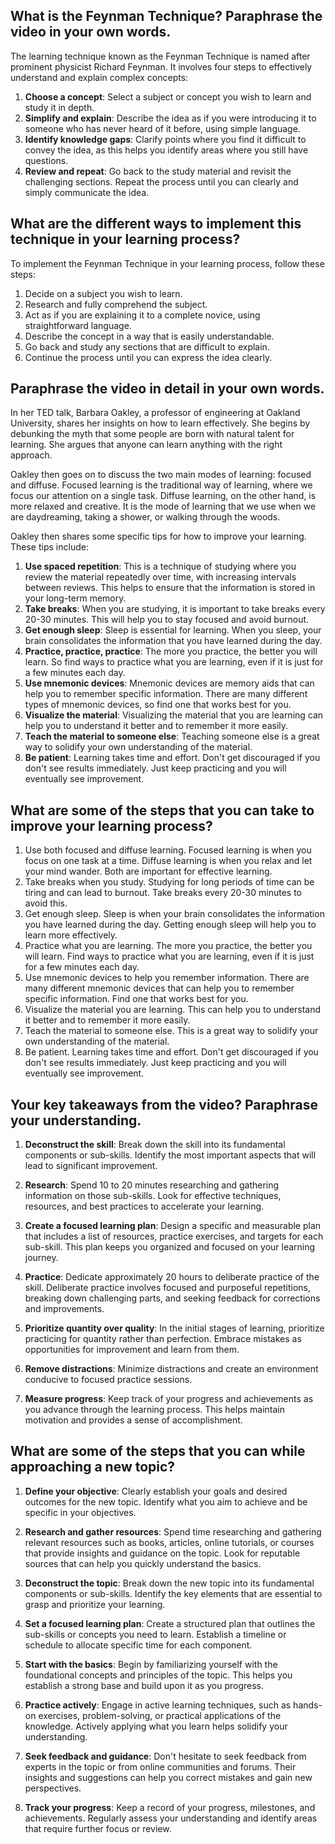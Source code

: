 ## What is the Feynman Technique? Paraphrase the video in your own words.

The learning technique known as the Feynman Technique is named after prominent physicist Richard Feynman. It involves four steps to effectively understand and explain complex concepts:

1. **Choose a concept**: Select a subject or concept you wish to learn and study it in depth.
2. **Simplify and explain**: Describe the idea as if you were introducing it to someone who has never heard of it before, using simple language.
3. **Identify knowledge gaps**: Clarify points where you find it difficult to convey the idea, as this helps you identify areas where you still have questions.
4. **Review and repeat**: Go back to the study material and revisit the challenging sections. Repeat the process until you can clearly and simply communicate the idea.

## What are the different ways to implement this technique in your learning process?

To implement the Feynman Technique in your learning process, follow these steps:

1. Decide on a subject you wish to learn.
2. Research and fully comprehend the subject.
3. Act as if you are explaining it to a complete novice, using straightforward language.
4. Describe the concept in a way that is easily understandable.
5. Go back and study any sections that are difficult to explain.
6. Continue the process until you can express the idea clearly.

## Paraphrase the video in detail in your own words.

 In her TED talk, Barbara Oakley, a professor of engineering at Oakland University, shares her insights on how to learn effectively. She begins by debunking the myth that some people are born with natural talent for learning. She argues that anyone can learn anything with the right approach.

Oakley then goes on to discuss the two main modes of learning: focused and diffuse. Focused learning is the traditional way of learning, where we focus our attention on a single task. Diffuse learning, on the other hand, is more relaxed and creative. It is the mode of learning that we use when we are daydreaming, taking a shower, or walking through the woods.

Oakley then shares some specific tips for how to improve your learning. These tips include:

1. **Use spaced repetition**: This is a technique of studying where you review the material repeatedly over time, with increasing intervals between reviews. This helps to ensure that the information is stored in your long-term memory.
2. **Take breaks**: When you are studying, it is important to take breaks every 20-30 minutes. This will help you to stay focused and avoid burnout.
3. **Get enough sleep**: Sleep is essential for learning. When you sleep, your brain consolidates the information that you have learned during the day.
4. **Practice, practice, practice**: The more you practice, the better you will learn. So find ways to practice what you are learning, even if it is just for a few minutes each day.
5. **Use mnemonic devices**: Mnemonic devices are memory aids that can help you to remember specific information. There are many different types of mnemonic devices, so find one that works best for you.
6. **Visualize the material**: Visualizing the material that you are learning can help you to understand it better and to remember it more easily.
7. **Teach the material to someone else**: Teaching someone else is a great way to solidify your own understanding of the material.
8. **Be patient**: Learning takes time and effort. Don't get discouraged if you don't see results immediately. Just keep practicing and you will eventually see improvement.


## What are some of the steps that you can take to improve your learning process?
  
1. Use both focused and diffuse learning. Focused learning is when you focus on one task at a time. Diffuse learning is when you relax and let your mind wander. Both are important for effective learning.
2. Take breaks when you study. Studying for long periods of time can be tiring and can lead to burnout. Take breaks every 20-30 minutes to avoid this.
3. Get enough sleep. Sleep is when your brain consolidates the information you have learned during the day. Getting enough sleep will help you to learn more effectively.
4. Practice what you are learning. The more you practice, the better you will learn. Find ways to practice what you are learning, even if it is just for a few minutes each day.
5. Use mnemonic devices to help you remember information. There are many different mnemonic devices that can help you to remember specific information. Find one that works best for you.
6. Visualize the material you are learning. This can help you to understand it better and to remember it more easily.
7. Teach the material to someone else. This is a great way to solidify your own understanding of the material.
8. Be patient. Learning takes time and effort. Don't get discouraged if you don't see results immediately. Just keep practicing and you will eventually see improvement.

## Your key takeaways from the video? Paraphrase your understanding.

1. **Deconstruct the skill**: Break down the skill into its fundamental components or sub-skills. Identify the most important aspects that will lead to significant improvement.

2. **Research**: Spend 10 to 20 minutes researching and gathering information on those sub-skills. Look for effective techniques, resources, and best practices to accelerate your learning.

3. **Create a focused learning plan**: Design a specific and measurable plan that includes a list of resources, practice exercises, and targets for each sub-skill. This plan keeps you organized and focused on your learning journey.

4. **Practice**: Dedicate approximately 20 hours to deliberate practice of the skill. Deliberate practice involves focused and purposeful repetitions, breaking down challenging parts, and seeking feedback for corrections and improvements.

5. **Prioritize quantity over quality**: In the initial stages of learning, prioritize practicing for quantity rather than perfection. Embrace mistakes as opportunities for improvement and learn from them.

6. **Remove distractions**: Minimize distractions and create an environment conducive to focused practice sessions.

7. **Measure progress**: Keep track of your progress and achievements as you advance through the learning process. This helps maintain motivation and provides a sense of accomplishment.

## What are some of the steps that you can while approaching a new topic?

1. **Define your objective**: Clearly establish your goals and desired outcomes for the new topic. Identify what you aim to achieve and be specific in your objectives.

2. **Research and gather resources**: Spend time researching and gathering relevant resources such as books, articles, online tutorials, or courses that provide insights and guidance on the topic. Look for reputable sources that can help you quickly understand the basics.

3. **Deconstruct the topic**: Break down the new topic into its fundamental components or sub-skills. Identify the key elements that are essential to grasp and prioritize your learning.

4. **Set a focused learning plan**: Create a structured plan that outlines the sub-skills or concepts you need to learn. Establish a timeline or schedule to allocate specific time for each component.

5. **Start with the basics**: Begin by familiarizing yourself with the foundational concepts and principles of the topic. This helps you establish a strong base and build upon it as you progress.

6. **Practice actively**: Engage in active learning techniques, such as hands-on exercises, problem-solving, or practical applications of the knowledge. Actively applying what you learn helps solidify your understanding.

7. **Seek feedback and guidance**: Don't hesitate to seek feedback from experts in the topic or from online communities and forums. Their insights and suggestions can help you correct mistakes and gain new perspectives.

8. **Track your progress**: Keep a record of your progress, milestones, and achievements. Regularly assess your understanding and identify areas that require further focus or review.


